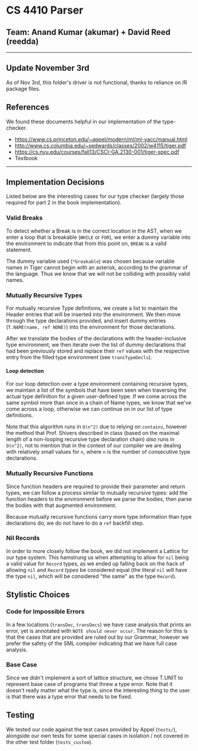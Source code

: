 # CS 4410 Parser
## Team: Anand Kumar (akumar) + David Reed (reedda)

---

## Update November 3rd

As of Nov 3rd, this folder's driver is not functional, thanks to reliance on IR
package files.

## References

We found these documents helpful in our implementation of the type-checker.
* https://www.cs.princeton.edu/~appel/modern/ml/ml-yacc/manual.html
* http://www.cs.columbia.edu/~sedwards/classes/2002/w4115/tiger.pdf
* https://cs.nyu.edu/courses/fall13/CSCI-GA.2130-001/tiger-spec.pdf
* Textbook

---

## Implementation Decisions

Listed below are the interesting cases for our type checker (largely those
required for part 2 in the book implementation).

### Valid Breaks

To detect whether a Break is in the correct location in the AST, when we enter
a loop that is breakable (`WHILE` or `FOR`), we enter a dummy variable into the
environment to indicate that from this point on, `BREAK` is a valid statement.

The dummy variable used (`*breakable`) was chosen because variable names in Tiger
cannot begin with an asterisk, according to the grammar of the language. Thus we
know that we will not be colliding with possibly valid names.

### Mutually Recursive Types

For mutually recursive Type definitions, we create a list to maintain the Header
entries that will be inserted into the environment. We then move through the
type declarations provided, and insert dummy entries (`T.NAME(name, ref NONE)`)
into the environment for those declarations.

After we translate the bodies of the declarations with the header-inclusive type
environment, we then iterate over the list of dummy declarations that had been
previously stored and replace their `ref` values with the respective entry from
the filled type environment (see `transTypeDecls`).

#### Loop detection

For our loop detection over a type environment containing recursive types, we
maintain a list of the symbols that have been seen when traversing the actual
type definition for a given user-defined type. If we come across the same symbol
more than once in a chain of Name types, we know that we've come across a loop,
otherwise we can continue on in our list of type definitions.

Note that this algorithm runs in `O(n^2)` due to relying on `contains`, however
the method that Prof. Shivers described in class (based on the maximal length of
a non-looping recursive type declaration chain) _also_ runs in `O(n^2)`, not to
mention that in the context of our compiler we are dealing with relatively small
values for `n`, where `n` is the number of consecutive type declarations.

### Mutually Recursive Functions

Since function headers are required to provide their parameter and return types,
we can follow a process similar to mutually recursive types: add the function
headers to the environment before we parse the bodies, then parse the bodies with
that augmented environment.

Because mutually recursive functions carry more type information than type
declarations do, we do not have to do a `ref` backfill step.

### Nil Records

In order to more closely follow the book, we did not implement a Lattice for
our type system. This hamstrung us when attempting to allow for `nil` being a
valid value for `Record` types, as we ended up falling back on the hack of
allowing `nil` and `Record` _types_ be considered equal (the literal `nil` will
 have the type `nil`, which will be considered "the same" as the type `Record`).

## Stylistic Choices

### Code for Impossible Errors

 In a few locations (`transDec`, `transDecs`) we have case analysis that prints
 an error, yet is annotated with `NOTE should never occur`. The reason for this
 is that the cases that are provided are ruled out by our Grammar, however we
 prefer the safety of the SML compiler indicating that we have full case analysis.

### Base Case
Since we didn't implement a sort of lattice structure, we chose T.UNIT to represent
base case of programs that threw a type error. Note that it doesn't really matter
what the type is, since the interesting thing to the user is that there was a type error
that needs to be fixed.

## Testing

We tested our code against the test cases provided by Appel (`tests/`), alongside
our own tests for some special cases in isolation / not covered in the other test
folder (`tests_custom`).
